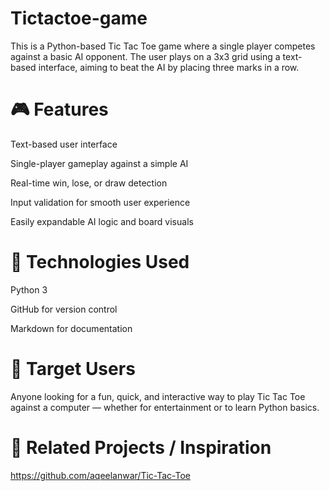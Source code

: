# Tictactoe-game
This is a Python-based Tic Tac Toe game where a single player competes against a basic AI opponent. The user plays on a 3x3 grid using a text-based interface, aiming to beat the AI by placing three marks in a row.

# 🎮 Features

Text-based user interface

Single-player gameplay against a simple AI

Real-time win, lose, or draw detection

Input validation for smooth user experience

Easily expandable AI logic and board visuals

# 🔧 Technologies Used

Python 3

GitHub for version control

Markdown for documentation

# 👥 Target Users 
Anyone looking for a fun, quick, and interactive way to play Tic Tac Toe against a computer — whether for entertainment or to learn Python basics.

# 🔗 Related Projects / Inspiration
https://github.com/aqeelanwar/Tic-Tac-Toe
